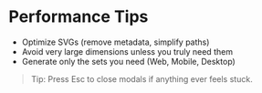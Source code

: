 # Performance Tips

- Optimize SVGs (remove metadata, simplify paths)
- Avoid very large dimensions unless you truly need them
- Generate only the sets you need (Web, Mobile, Desktop)

> Tip: Press Esc to close modals if anything ever feels stuck.
